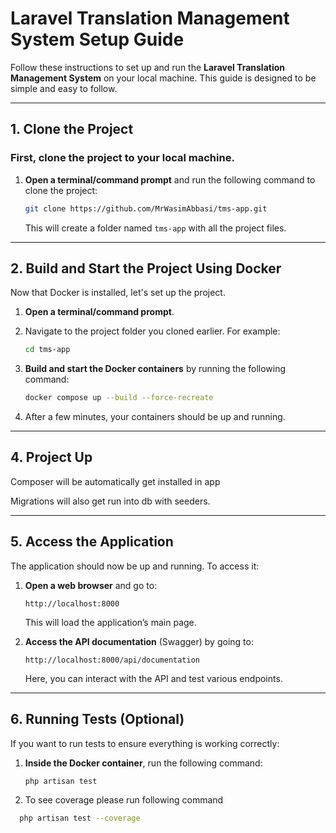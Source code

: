 # Laravel Translation Management System Setup Guide

Follow these instructions to set up and run the **Laravel Translation Management System** on your local machine. This guide is designed to be simple and easy to follow.

---

## 1. **Clone the Project**

### First, clone the project to your local machine.
 
1. **Open a terminal/command prompt** and run the following command to clone the project:

    ```bash
    git clone https://github.com/MrWasimAbbasi/tms-app.git
    ```

   This will create a folder named `tms-app` with all the project files.

---

## 2. **Build and Start the Project Using Docker**

Now that Docker is installed, let's set up the project.

1. **Open a terminal/command prompt**.

2. Navigate to the project folder you cloned earlier. For example:

    ```bash
    cd tms-app
    ```

3. **Build and start the Docker containers** by running the following command:

    ```bash
    docker compose up --build --force-recreate
    ```

4. After a few minutes, your containers should be up and running.

---

## 4. **Project Up**

Composer will be automatically get installed in app

Migrations will also get run into db with seeders.

---

## 5. **Access the Application**

The application should now be up and running. To access it:

1. **Open a web browser** and go to:

    ```
    http://localhost:8000
    ```

   This will load the application’s main page.

2. **Access the API documentation** (Swagger) by going to:

    ```
    http://localhost:8000/api/documentation
    ```

   Here, you can interact with the API and test various endpoints.

---

## 6. **Running Tests (Optional)**

If you want to run tests to ensure everything is working correctly:

1. **Inside the Docker container**, run the following command:

    ```bash
    php artisan test
    ```
2. To see coverage please run following command
  ```bash
    php artisan test --coverage
